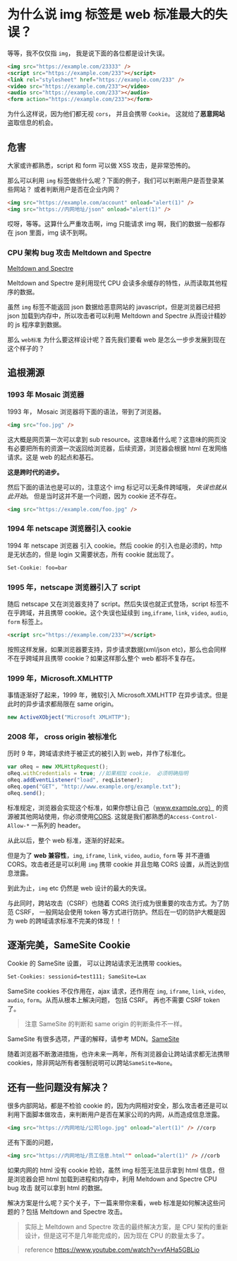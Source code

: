 # 为什么说 img 标签是 web 标准最大的失误？

等等，我不仅仅指 `img`， 我是说下面的各位都是设计失误。

```html
<img src="https://example.com/23333" />
<script src="https://example.com/233"></script>
<link rel="stylesheet" href="https://example.com/233" />
<video src="https://example.com/233"></video>
<audio src="https://example.com/233"></audio>
<form action="https://example.com/233"></form>
```

为什么这样说，因为他们都无视 `cors`， 并且会携带 `Cookie`。 这就给了**恶意网站**盗取信息的机会。

## 危害

大家或许都熟悉，script 和 form 可以做 XSS 攻击，是非常恐怖的。

那么可以利用 `img` 标签做些什么呢？下面的例子，我们可以判断用户是否登录某些网站？ 或者判断用户是否在企业内网？

```html
<img src="https://example.com/account" onload="alert(1)" />
<img src="https://内网地址/json" onload="alert(1)" />
```

哎呀，等等。这算什么严重攻击啊，img 只能请求 img 啊，我们的数据一般都存在 json 里面，img 读不到啊。

### CPU 架构 bug 攻击 Meltdown and Spectre

[Meltdown and Spectre](https://meltdownattack.com/)

Meltdown and Spectre 是利用现代 CPU 会读多余缓存的特性，从而读取其他程序的数据。

虽然 `img` 标签不能返回 json 数据给恶意网站的 javascript，但是浏览器已经把 json 加载到内存中，所以攻击者可以利用 Meltdown and Spectre 从而设计精妙的 js 程序拿到数据。

那么 `web标准` 为什么要这样设计呢？首先我们要看 web 是怎么一步步发展到现在这个样子的？

## 追根溯源

### 1993 年 Mosaic 浏览器

1993 年， Mosaic 浏览器将下面的语法，带到了浏览器。

```html
<img src="foo.jpg" />
```

这大概是网页第一次可以拿到 sub resource。这意味着什么呢？这意味的网页没有必要把所有的资源一次返回给浏览器，后续资源，浏览器会根据 html 在发网络请求。这是 web 的起点和基石。

**这是跨时代的进步。**

然后下面的语法也是可以的，注意这个 img 标记可以无条件跨域哦， _失误也就从此开始_。 但是当时这并不是一个问题，因为 cookie 还不存在。

```html
<img src="https://example.com/foo.jpg" />
```

### 1994 年 netscape 浏览器引入 cookie

1994 年 netscape 浏览器 引入 cookie。然后 cookie 的引入也是必须的，http 是无状态的，但是 login 又需要状态，所有 cookie 就出现了。

```html
Set-Cookie: foo=bar
```

### 1995 年，netscape 浏览器引入了 script

随后 netscape 又在浏览器支持了 script。然后失误也就正式登场，script 标签不在乎跨域，并且携带 cookie。这个失误也延续到 `img`,`iframe`, `link`, `video`, `audio`, `form` 标签上。

```html
<script src="https://example.com/233"></script>
```

按照这样发展，如果浏览器要支持，异步请求数据(xml/json etc)，那么也会同样不在乎跨域并且携带 cookie？如果这样那么整个 web 都将不复存在。

### 1999 年，Microsoft.XMLHTTP

事情逐渐好了起来，1999 年，微软引入 Microsoft.XMLHTTP 在异步请求。但是此时的异步请求都局限在 same origin。

```javascript
new ActiveXObject("Microsoft XMLHTTP");
```

### 2008 年， cross origin 被标准化

历时 9 年，跨域请求终于被正式的被引入到 web，并作了标准化。

```javascript
var oReq = new XMLHttpRequest();
oReq.withCredentials = true; //如果相加 cookie， 必须明确指明
oReq.addEventListener("load", reqListener);
oReq.open("GET", "http://www.example.org/example.txt");
oReq.send();
```

标准规定，浏览器会实现这个标准，如果你想让自己（www.example.org） 的资源被其他网站使用，你必须使用[CORS](https://developer.mozilla.org/en-US/docs/Web/HTTP/CORS). 这就是我们都熟悉的`Access-Control-Allow-*` 一系列的 header。

从此以后，整个 web 标准，逐渐的好起来。

但是为了 **web 兼容性**，`img`, `iframe`, `link`, `video`, `audio`, `form` 等 并不遵循 CORS。攻击者还是可以利用 `img` 携带 cookie 并且忽略 CORS 设置，从而达到信息泄露。

到此为止，`img` etc 仍然是 web 设计的最大的失误。

与此同时，跨站攻击（CSRF）也随着 CORS 流行成为很重要的攻击方式。为了防范 CSRF， 一般网站会使用 token 等方式进行防护。然后在一切的防护大概是因为 web 的跨域请求标准不完美的体现！！

## 逐渐完美，SameSite Cookie

Cookie 的 SameSite 设置， 可以让跨站请求无法携带 cookies。

```html
Set-Cookies: sessionid=test111; SameSite=Lax
```

SameSite cookies 不仅作用在，ajax 请求，还作用在 `img`, `iframe`, `link`, `video`, `audio`, `form`。从而从根本上解决问题， 包括 CSRF。 再也不需要 CSRF token 了。

> 注意 SameSite 的判断和 same origin 的判断条件不一样。

SameSite 有很多选项，严谨的解释，请参考 MDN。[SameSite](https://developer.mozilla.org/en-US/docs/Web/HTTP/Headers/Set-Cookie/SameSite)

随着浏览器不断激进措施，也许未来一两年，所有浏览器会让跨站请求都无法携带 cookies，除非网站所有者强制说明可以跨站`SameSite=None`。

## 还有一些问题没有解决？

很多内部网站，都是不检验 cookie 的，因为内网相对安全，那么攻击者还是可以利用下面脚本做攻击，来判断用户是否在某家公司的内网，从而造成信息泄露。

```html
<img src="https://内网地址/公司logo.jpg" onload="alert(1)" /> //corp
```

还有下面的问题，

```html
<img src="https://内网地址/员工信息.html"" onload="alert(1)" /> //corb
```

如果内网的 html 没有 cookie 检验，虽然 img 标签无法显示拿到 html 信息，但是浏览器会把 html 加载到进程和内存中，利用 Meltdown and Spectre CPU bug 攻击 就可以拿到 html 的数据。

解决方案是什么呢？买个关子，下一篇来带你来看，web 标准是如何解决这些问题的？包括 Meltdown and Spectre 攻击。

> 实际上 Meltdown and Spectre 攻击的最终解决方案，是 CPU 架构的重新设计，但是这可不是几年能完成的，因为现在 CPU 的数量太多了。

> reference
> https://www.youtube.com/watch?v=vfAHa5GBLio
